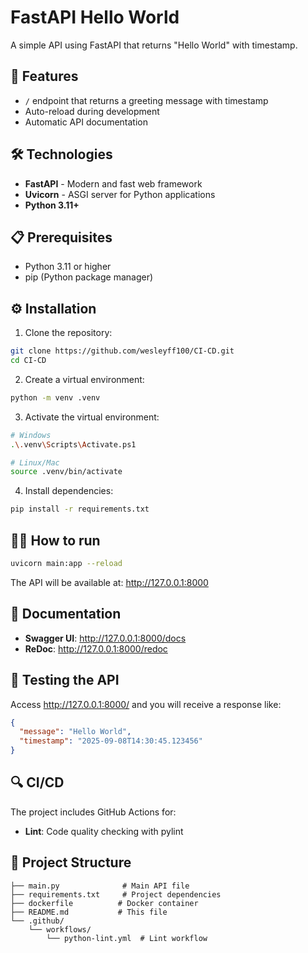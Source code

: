 # FastAPI Hello World

A simple API using FastAPI that returns "Hello World" with timestamp.

## 🚀 Features

- `/` endpoint that returns a greeting message with timestamp
- Auto-reload during development
- Automatic API documentation

## 🛠️ Technologies

- **FastAPI** - Modern and fast web framework
- **Uvicorn** - ASGI server for Python applications
- **Python 3.11+**

## 📋 Prerequisites

- Python 3.11 or higher
- pip (Python package manager)

## ⚙️ Installation

1. Clone the repository:
```bash
git clone https://github.com/wesleyff100/CI-CD.git
cd CI-CD
```

2. Create a virtual environment:
```bash
python -m venv .venv
```

3. Activate the virtual environment:
```bash
# Windows
.\.venv\Scripts\Activate.ps1

# Linux/Mac
source .venv/bin/activate
```

4. Install dependencies:
```bash
pip install -r requirements.txt
```

## 🏃‍♂️ How to run

```bash
uvicorn main:app --reload
```

The API will be available at: http://127.0.0.1:8000

## 📖 Documentation

- **Swagger UI**: http://127.0.0.1:8000/docs
- **ReDoc**: http://127.0.0.1:8000/redoc

## 🧪 Testing the API

Access http://127.0.0.1:8000/ and you will receive a response like:

```json
{
  "message": "Hello World",
  "timestamp": "2025-09-08T14:30:45.123456"
}
```

## 🔍 CI/CD

The project includes GitHub Actions for:
- **Lint**: Code quality checking with pylint

## 📝 Project Structure

```
├── main.py              # Main API file
├── requirements.txt     # Project dependencies
├── dockerfile          # Docker container
├── README.md           # This file
└── .github/
    └── workflows/
        └── python-lint.yml  # Lint workflow
```